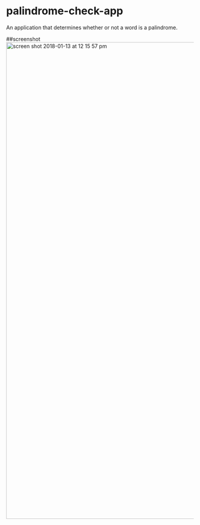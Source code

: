 # palindrome-check-app
An application that determines whether or not a word is a palindrome.

##screenshot 
<img width="1280" alt="screen shot 2018-01-13 at 12 15 57 pm" src="https://user-images.githubusercontent.com/29260507/34908340-cc6a2688-f85b-11e7-9e33-b67795443dd9.png">
